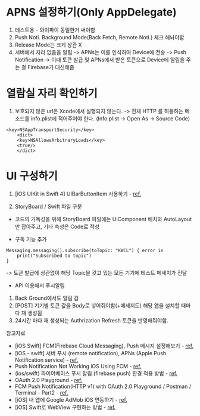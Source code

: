 <?xml version="1.0" encoding="UTF-8" standalone="no"?>
<document type="com.apple.InterfaceBuilder3.CocoaTouch.XIB" version="3.0" toolsVersion="13142" targetRuntime="iOS.CocoaTouch" propertyAccessControl="none" useAutolayout="YES" useTraitCollections="YES" useSafeAreas="YES" colorMatched="YES">
    <dependencies>
        <plugIn identifier="com.apple.InterfaceBuilder.IBCocoaTouchPlugin" version="12042"/>
    </dependencies>
    <objects>
        <placeholder placeholderIdentifier="IBFilesOwner" id="-1" userLabel="File's Owner"/>
        <placeholder placeholderIdentifier="IBFirstResponder" id="-2" customClass="UIResponder"/>
    </objects>
</document>

# APNS 설정하기(Only AppDelegate)

1. 테스트용 - 와이파이 동일한거 써야함
2. Push Noti. Background Mode(Back Fetch, Remote Noti.) 체크 해놔야함
3. Release Mode는 크게 상관 X 
4. 서버에서 자리 없음을 알림 -> APNs는 이를 인식하여 Device에 전송 -> Push Notification 
-> 이때 토큰 발급 및 APNs에서 받은 토큰으로 Device에 알림을 주는 걸 Firebase가 대신해줌

# 열람실 자리 확인하기
1. 보호되지 않은 url은 Xcode에서 실행되지 않는다. 
-> 전체 HTTP 를 허용하는 메소드를 info.plist에 적어주어야 한다. (Info.plist → Open As → Source Code)
```
<key>NSAppTransportSecurity</key>
    <dict>
    <key>NSAllowsArbitraryLoads</key>
    <true/>
    </dict>
``` 

# UI 구성하기
1. [iOS UIKit in Swift 4] UIBarButtonItem 사용하기 - [ref.](https://calmone.tistory.com/entry/iOS-UIKit-in-Swift-4-UIBarButtonItem-%EC%82%AC%EC%9A%A9%ED%95%98%EA%B8%B0)

2. StoryBoard / Swift 파일 구분
- 코드의 가독성을 위해 StoryBoard 파일에는 UIComponent 배치와 AutoLayout만 잡아주고, 기타 속성은 Code로 작성


+ 구독 기능 추가 
```
Messaging.messaging().subscribe(toTopic: "KWCL") { error in
    print("Subscribed to topic")
}
```
-> 토큰 발급에 상관없이 해당 Topic을 갖고 있는 모든 기기에 테스트 메세지가 전달

+ API 이용해서 푸시알림
1. Back Ground에서도 알림 감
2. [POST] 기기별 토큰 값을 Body로 넣어줘야함(+메세지도) 해당 앱을 설치할 때마다 재 생성됨
3. 24시간 마다 재 생성되는 Authrization Refresh 토큰을 반영해줘야함.



참고자료
- [iOS Swift] FCM(Firebase Cloud Messaging), Push 메시지 설정해보기 - [ref.](https://medium.com/@jang.wangsu/ios-swift-fcm-firebase-cloud-messaging-push-%EB%A9%94%EC%8B%9C%EC%A7%80-%EC%84%A4%EC%A0%95%ED%95%B4%EB%B3%B4%EA%B8%B0-852a9af23b96)
- [iOS - swift] 서버 푸시 (remote notification), APNs (Apple Push Notification service) - [ref.](https://ios-development.tistory.com/264)
- Push Notification Not Working iOS Using FCM - [ref.](https://stackoverflow.com/questions/66152574/push-notification-not-working-ios-using-fcm)
- (ios/swift) 파이어베이스 푸시 알림 (firebase push) 환경 적용 방법 - [ref.](https://kkh0977.tistory.com/1399)
- OAuth 2.0 Playground - [ref.](https://developers.google.com/oauthplayground/?code=4/0ARtbsJqOe8GBsH-Xr1DjTxXUmUuu4G5XoT0h4TY_SN2VPKyT3T_3dvwmYZcLnUPj4GjRiw&scope=https://www.googleapis.com/auth/cloud-platform)
- FCM Push Notification(HTTP v1) with OAuth 2.0 Playground / Postman / Terminal - Part2 - [ref.](https://soulduse.tistory.com/95)
- [iOS] 내 앱에 Google AdMob iOS 연동하기 - [ref.](https://terry-some.tistory.com/106)
- [iOS] Swift로 WebView 구현하는 방법 - [ref.](https://useworld.github.io/iOS/webview/)
